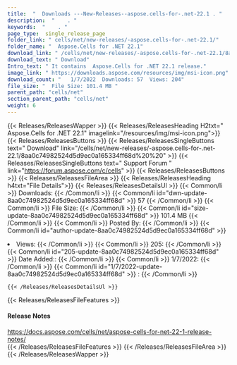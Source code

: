 ```yaml
---
title:  "  Downloads ---New-Releases--aspose.cells-for-.net-22.1 . " 
description:  "    . " 
keywords:  "    . " 
page_type:  single_release_page
folder_link: " cells/net/new-releases/-aspose.cells-for-.net-22.1/"
folder_name: "  Aspose.Cells for .NET 22.1"
download_link: " /cells/net/new-releases/-aspose.cells-for-.net-22.1/8aa0c74982524d5d9ec0a165334ff68d"
download_text: " Download"
Intro_text: " It contains  Aspose.Cells for .NET 22.1 release."
image_link: " https://downloads.aspose.com/resources/img/msi-icon.png"
download_count: "   1/7/2022  Downloads: 57  Views: 204"
file_size: "  File Size: 101.4 MB "
parent_path: "cells/net"
section_parent_path: "cells/net"
weight: 6 
---
```


{{< Releases/ReleasesWapper >}}
  {{< Releases/ReleasesHeading H2txt="  Aspose.Cells for .NET 22.1" imagelink="/resources/img/msi-icon.png">}}
  {{< Releases/ReleasesButtons >}}
    {{< Releases/ReleasesSingleButtons text=" Download" link="/cells/net/new-releases/-aspose.cells-for-.net-22.1/8aa0c74982524d5d9ec0a165334ff68d%20%20" >}}
    {{< Releases/ReleasesSingleButtons text=" Support Forum " link="https://forum.aspose.com/c/cells" >}}
  {{< Releases/ReleasesButtons >}}
  {{< Releases/ReleasesFileArea >}}
    {{< Releases/ReleasesHeading h4txt="File Details">}}
    {{< Releases/ReleasesDetailsUl >}}
            {{< Common/li  >}} Downloads: {{< /Common/li >}} 
      {{< Common/li id="dwn-update-8aa0c74982524d5d9ec0a165334ff68d" >}} 57 {{< /Common/li >}} 
      {{< Common/li  >}} File Size: {{< /Common/li >}} 
      {{< Common/li id="size-update-8aa0c74982524d5d9ec0a165334ff68d" >}} 101.4 MB {{< /Common/li >}} 
      {{< Common/li  >}} Posted By: {{< /Common/li >}} 
      {{< Common/li id="author-update-8aa0c74982524d5d9ec0a165334ff68d" >}} <li>Views: {{< /Common/li >}} 
      {{< Common/li  >}} 205: {{< /Common/li >}} 
      {{< Common/li id="205-update-8aa0c74982524d5d9ec0a165334ff68d" >}} Date Added:: {{< /Common/li >}} 
      {{< Common/li  >}} 1/7/2022: {{< /Common/li >}} 
      {{< Common/li id="1/7/2022-update-8aa0c74982524d5d9ec0a165334ff68d" >}} : {{< /Common/li >}} 

    {{< /Releases/ReleasesDetailsUl >}}

  {{< Releases/ReleasesFileFeatures >}}
      <h4>Release Notes</h4><div><a href="https://docs.aspose.com/cells/net/aspose-cells-for-net-22-1-release-notes/">https://docs.aspose.com/cells/net/aspose-cells-for-net-22-1-release-notes/</a></div>
  {{< /Releases/ReleasesFileFeatures >}}
 {{< /Releases/ReleasesFileArea >}}
{{< /Releases/ReleasesWapper >}}


